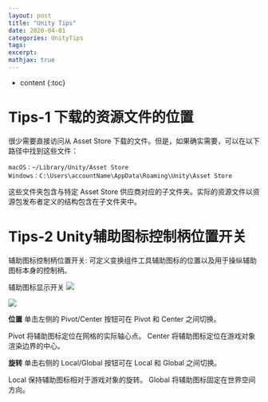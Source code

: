 ```yaml
---
layout: post
title: "Unity Tips"
date: 2020-04-01
categories: UnityTips
tags: 
excerpt: 
mathjax: true
---
```


* content
{:toc}

# Tips-1 下载的资源文件的位置

很少需要直接访问从 Asset Store 下载的文件。但是，如果确实需要，可以在以下路径中找到这些文件：
```text
macOS：~/Library/Unity/Asset Store
Windows：C:\Users\accountName\AppData\Roaming\Unity\Asset Store
```
这些文件夹包含与特定 Asset Store 供应商对应的子文件夹。实际的资源文件以资源包发布者定义的结构包含在子文件夹中。

# Tips-2 Unity辅助图标控制柄位置开关

辅助图标控制柄位置开关: 可定义变换组件工具辅助图标的位置以及用于操纵辅助图标本身的控制柄。

辅助图标显示开关
![](https://longshilin.com/images/20200404110227.png)

![](https://longshilin.com/images/20200404105939.png)

**位置**
单击左侧的 Pivot/Center 按钮可在 Pivot 和 Center 之间切换。

Pivot 将辅助图标定位在网格的实际轴心点。
Center 将辅助图标定位在游戏对象渲染边界的中心。

**旋转**
单击右侧的 Local/Global 按钮可在 Local 和 Global 之间切换。

Local 保持辅助图标相对于游戏对象的旋转。
Global 将辅助图标固定在世界空间方向。
<!--stackedit_data:
eyJoaXN0b3J5IjpbMTYyODU5MDkwNl19
-->